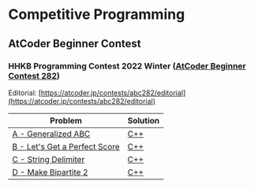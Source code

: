 # Competitive Programming

## AtCoder Beginner Contest

### HHKB Programming Contest 2022 Winter ([AtCoder Beginner Contest 282](https://atcoder.jp/contests/abc282))

Editorial: [https://atcoder.jp/contests/abc282/editorial](https://atcoder.jp/contests/abc282/editorial)

| Problem                                                                            | Solution                                                                                                           |
| ---------------------------------------------------------------------------------- | ------------------------------------------------------------------------------------------------------------------ |
| [A - Generalized ABC](https://atcoder.jp/contests/abc282/tasks/abc282_a)           | [C++](https://github.com/memgonzales/competitive-programming/blob/master/AtCoder%20Beginner%20Contest%20282/a.cpp) |
| [B - Let's Get a Perfect Score](https://atcoder.jp/contests/abc282/tasks/abc282_b) | [C++](https://github.com/memgonzales/competitive-programming/blob/master/AtCoder%20Beginner%20Contest%20282/b.cpp) |
| [C - String Delimiter](https://atcoder.jp/contests/abc282/tasks/abc282_c)          | [C++](https://github.com/memgonzales/competitive-programming/blob/master/AtCoder%20Beginner%20Contest%20282/c.cpp) |
| [D - Make Bipartite 2](https://atcoder.jp/contests/abc282/tasks/abc282_d)          | [C++](https://github.com/memgonzales/competitive-programming/blob/master/AtCoder%20Beginner%20Contest%20282/d.cpp) |
